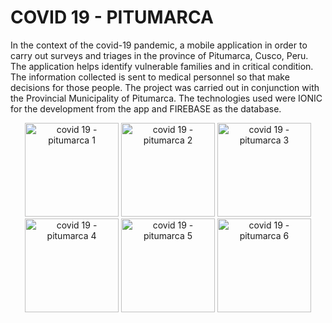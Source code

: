 <h1><strong> COVID 19 - PITUMARCA</strong> </h1>

<p>
In the context of the covid-19 pandemic, a mobile application in order to carry out surveys and triages in the province of Pitumarca, Cusco, Peru. The application helps identify vulnerable families and in critical condition.
The information collected is sent to medical personnel so that make decisions for those people. The project was carried out in conjunction with the Provincial Municipality of Pitumarca. The technologies used were IONIC for the development from the app and FIREBASE as the database.
</p>

<p align="center">
  <img src="https://user-images.githubusercontent.com/29384551/104971702-8b8e9380-59bd-11eb-941f-98696f180105.jpeg" width="150" title="covid 19 - pitumarca 1">
  <img src="https://user-images.githubusercontent.com/29384551/104971706-8d585700-59bd-11eb-9f9c-f1e2440aa11c.jpeg" width="150" title="covid 19 - pitumarca 2">
  <img src="https://user-images.githubusercontent.com/29384551/104971714-92b5a180-59bd-11eb-9831-37d3aa65ee20.jpeg" width="150" title="covid 19 - pitumarca 3">
  <img src="https://user-images.githubusercontent.com/29384551/104971729-a06b2700-59bd-11eb-88a3-5a1b11db8361.jpeg" width="150" title="covid 19 - pitumarca 4">
  <img src="https://user-images.githubusercontent.com/29384551/104971733-a3feae00-59bd-11eb-8f90-abd70c3e0844.jpeg" width="150" title="covid 19 - pitumarca 5">
  <img src="https://user-images.githubusercontent.com/29384551/104971739-a8c36200-59bd-11eb-8296-6a618c681f24.jpeg" width="150" title="covid 19 - pitumarca 6">
</p>
